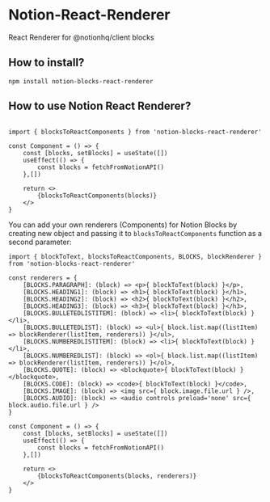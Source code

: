 # Notion-React-Renderer

React Renderer for @notionhq/client blocks

## How to install?

```
npm install notion-blocks-react-renderer
```

## How to use Notion React Renderer?

```

import { blocksToReactComponents } from 'notion-blocks-react-renderer'

const Component = () => {
    const [blocks, setBlocks] = useState([])
    useEffect(() => {
        const blocks = fetchFromNotionAPI()
    },[])

    return <>
        {blocksToReactComponents(blocks)}
    </>
}
```

You can add your own renderers (Components) for Notion Blocks by creating new object and passing it to `blocksToReactComponents` function as a second parameter:

```
import { blockToText, blocksToReactComponents, BLOCKS, blockRenderer } from 'notion-blocks-react-renderer'

const renderers = {
    [BLOCKS.PARAGRAPH]: (block) => <p>{ blockToText(block) }</p>,
    [BLOCKS.HEADING1]: (block) => <h1>{ blockToText(block) }</h1>,
    [BLOCKS.HEADING2]: (block) => <h2>{ blockToText(block) }</h2>,
    [BLOCKS.HEADING3]: (block) => <h3>{ blockToText(block) }</h3>,
    [BLOCKS.BULLETEDLISTITEM]: (block) => <li>{ blockToText(block) }</li>,
    [BLOCKS.BULLETEDLIST]: (block) => <ul>{ block.list.map((listItem) => blockRenderer(listItem, renderers)) }</ul>,
    [BLOCKS.NUMBEREDLISTITEM]: (block) => <li>{ blockToText(block) }</li>,
    [BLOCKS.NUMBEREDLIST]: (block) => <ol>{ block.list.map((listItem) => blockRenderer(listItem, renderers)) }</ol>,
    [BLOCKS.QUOTE]: (block) => <blockquote>{ blockToText(block) }</blockquote>,
    [BLOCKS.CODE]: (block) => <code>{ blockToText(block) }</code>,
    [BLOCKS.IMAGE]: (block) => <img src={ block.image.file.url } />,
    [BLOCKS.AUDIO]: (block) => <audio controls preload='none' src={ block.audio.file.url } />
}

const Component = () => {
    const [blocks, setBlocks] = useState([])
    useEffect(() => {
        const blocks = fetchFromNotionAPI()
    },[])

    return <>
        {blocksToReactComponents(blocks, renderers)}
    </>
}

```
